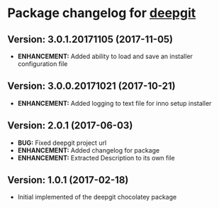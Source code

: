 # Package changelog for [deepgit](https://chocolatey.org/packages/deepgit)

## Version: 3.0.1.20171105 (2017-11-05)
- **ENHANCEMENT:** Added ability to load and save an installer configuration file

## Version: 3.0.0.20171021 (2017-10-21)
- **ENHANCEMENT:** Added logging to text file for inno setup installer

## Version: 2.0.1 (2017-06-03)
- **BUG:** Fixed deepgit project url
- **ENHANCEMENT:** Added changelog for package
- **ENHANCEMENT:** Extracted Description to its own file

## Version: 1.0.1 (2017-02-18)
- Initial implemented of the deepgit chocolatey package
